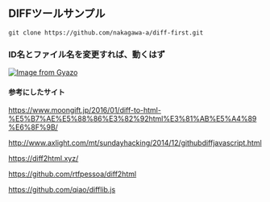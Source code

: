## DIFFツールサンプル


```
git clone https://github.com/nakagawa-a/diff-first.git 
```


### ID名とファイル名を変更すれば、動くはず

[![Image from Gyazo](https://i.gyazo.com/381f87a9a5ae9b5e3e5a76f08cb999cc.png)](https://gyazo.com/381f87a9a5ae9b5e3e5a76f08cb999cc)


#### 参考にしたサイト

<a href="https://www.moongift.jp/2016/01/diff-to-html-%E5%B7%AE%E5%88%86%E3%82%92html%E3%81%AB%E5%A4%89%E6%8F%9B/" target="_blank">https://www.moongift.jp/2016/01/diff-to-html-%E5%B7%AE%E5%88%86%E3%82%92html%E3%81%AB%E5%A4%89%E6%8F%9B/</a>

<a href="http://www.axlight.com/mt/sundayhacking/2014/12/githubdiffjavascript.html" target="_blank">http://www.axlight.com/mt/sundayhacking/2014/12/githubdiffjavascript.html</a>

<a href="https://diff2html.xyz/" target="_blank">https://diff2html.xyz/</a>

<a href="https://github.com/rtfpessoa/diff2html" target="_blank">https://github.com/rtfpessoa/diff2html</a>

<a href="https://github.com/qiao/difflib.js" target="_blank">https://github.com/qiao/difflib.js</a>
